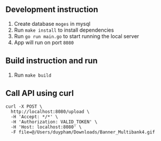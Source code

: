 ## Development instruction
1. Create database `moges` in mysql
2. Run `make install` to install dependencies
3. Run `go run main.go` to start running the local server
4. App will run on port `8080`

## Build instruction and run
1. Run `make build`

## Call API using curl
```
curl -X POST \
  http://localhost:8080/upload \
  -H 'Accept: */*' \
  -H 'Authorization: VALID_TOKEN' \
  -H 'Host: localhost:8080' \
  -F file=@/Users/duypham/Downloads/Banner_Multibank4.gif
```
